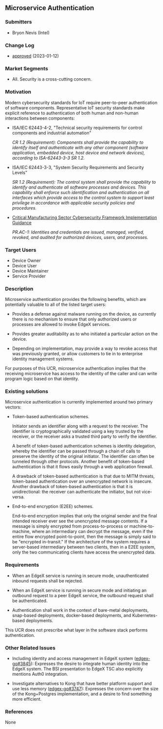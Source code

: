 ## Microservice Authentication

### Submitters

- Bryon Nevis (Intel)

### Change Log

- [approved](https://github.com/edgexfoundry/edgex-docs/pull/920) (2023-01-12)

### Market Segments

- All.  Security is a cross-cutting concern.

### Motivation

Modern cybersecurity standards for IoT
require peer-to-peer authentication of software components.
Representative IoT security standards make explicit reference
to authentication of both human and non-human interactions between components:

- ISA/IEC 62443-4-2, "Technical security requirements for control components and industrial automation"

  _CR 1.2 (Requirement): Components shall provide the capability to
  identify itself and authenticate with any other component
  (software application, embedded device, host device and network devices),
  according to ISA-62443-3-3 SR 1.2._

- ISA/IEC 62443-3-3, "System Security Requirements and Security Levels"

  _SR 1.2 (Requirement): The control system shall provide the capability to
  identify and authenticate all software processes and devices. This capability
  shall enforce such identification and authentication on all interfaces which
  provide access to the control system to support least privilege in accordance
  with applicable security policies and procedures._

- [Critical Manufacturing Sector Cybersecurity Framework Implementation Guidance](https://www.cisa.gov/sites/default/files/publications/Critical_Manufacturing_Sector_Cybersecurity_Framework_Implementation_Guidance_FINAL_508.pdf)

  _PR.AC-1: Identities and credentials are issued, managed, verified,
  revoked, and audited for authorized devices, users, and processes._


### Target Users
- Device Owner
- Device User
- Device Maintainer
- Service Provider

### Description

Microservice authentication provides the following benefits,
which are potentially valuable to all of the listed target users:

- Provides a defense against malware running on the device,
  as currently there is no mechanism to ensure that only
  authorized users or processes are allowed to invoke EdgeX services.

- Provides greater auditability as to who initiated a particular
  action on the device.

- Depending on implementation, may provide a way to revoke
  access that was previously granted,
  or allow customers to tie in to enterprise
  identity management systems.

For purposes of this UCR, microservice authentication implies
that the receiving microservice has access to the identity
of the caller and can write program logic based on that identity.


### Existing solutions

Microservice authentication is currently implemented around two primary vectors:

- Token-based authentication schemes.

  Initiator sends an identifier along with a request to the receiver.
  The identifier is cryptographically validated using a key trusted by
  the receiver, or the receiver asks a trusted third party to verify the identifier.

  A benefit of token-based authentication schemes is identity delegation,
  whereby the identifier can be passed through a chain of calls to
  preserve the identity of the original initiator.
  The identifier can often be tunneled through other protocols.
  Another benefit of token-based authentication is that
  it flows easily through a web application firewall.

  A drawback of token-based authentication is that due to MITM threats,
  token-based authentication over an unencrypted network is insecure.
  Another drawback of token-based authentication is that it is unidirectional:
  the receiver can authenticate the initiator, but not vice-versa.

- End-to-end encryption (E2EE) schemes.

  End-to-end encryption implies that only the original sender 
  and the final intended receiver ever see the unencrypted message contents.
  If a message is simply encrypted from process-to-process or machine-to-machine,
  where an intermediary can decrypt the message,
  even if the entire flow encrypted point-to-point,
  then the message is simply said to be "encrypted in-transit."
  If the architecture of the system requires a server-based intermediary between two clients,
  then in a E2EE system, only the two communicating clients have access the unencrypted data.

### Requirements

- When an EdgeX service is running in secure mode,
  unauthenticated inbound requests shall be rejected.

- When an EdgeX service is running in secure mode
  and initiating an outbound request to a peer EdgeX service,
  the outbound request shall be authenticated.

- Authentication shall work in the context of bare-metal deployments,
  snap-based deployments, docker-based deployments, and Kubernetes-based deployments.

This UCR does not prescribe what layer in the software stack performs authentication.

### Other Related Issues

- Including identity and access management in EdgeX system
  ([edgex-go#3845](https://github.com/edgexfoundry/edgex-go/issues/3845)):
  Expresses the desire to integrate human identity into the EdgeX system.
  The BSI presentation to EdgeX TSC also explicitly mentions Auth0 integration.

- Investigate alternatives to Kong that have better platform support and use less memory
  ([edgex-go#3747](https://github.com/edgexfoundry/edgex-go/issues/3747)):
  Expresses the concern over the size of the Kong+Postgres implementation,
  and a desire to find something more efficient.


### References

None

